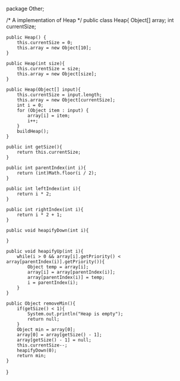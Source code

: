package Other;

/*
A implementation of Heap
*/
public class Heap{
    Object[] array;
    int currentSize;

    public Heap() {
        this.currentSize = 0;
        this.array = new Object[10];
    }

    public Heap(int size){
        this.currentSize = size;
        this.array = new Object[size];
    }

    public Heap(Object[] input){
        this.currentSize = input.length;
        this.array = new Object[currentSize];
        int i = 0;
        for (Object item : input) {
            array[i] = item;
            i++;
        }
        buildHeap();
    }

    public int getSize(){
        return this.currentSize;
    }

    public int parentIndex(int i){
        return (int)Math.floor(i / 2);
    }

    public int leftIndex(int i){
        return i * 2;
    }

    public int rightIndex(int i){
        return i * 2 + 1;
    }

    public void heapifyDown(int i){

    }

    public void heapifyUp(int i){
        while(i > 0 && array[i].getPriority() < array[parentIndex(i)].getPriority()){
            Object temp = array[i];
            array[i] = array[parentIndex(i)];
            array[parentIndex(i)] = temp;
            i = parentIndex(i);
        }
    }

    public Object removeMin(){
        if(getSize() < 1){
            System.out.println("Heap is empty");
            return null;
        }
        Object min = array[0];
        array[0] = array[getSize() - 1];
        array[getSize() - 1] = null;
        this.currentSize--;
        heapifyDown(0);
        return min;
    }
}